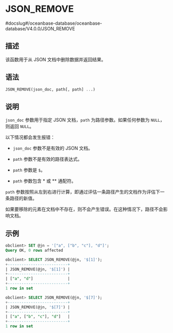 JSON_REMOVE 
================================
#docslug#/oceanbase-database/oceanbase-database/V4.0.0/JSON_REMOVE


描述 
-----------------------

该函数用于从 JSON 文档中删除数据并返回结果。

语法 
-----------------------

```sql
JSON_REMOVE(json_doc, path[, path] ...)
```



说明 
-----------------------

`json_doc` 参数用于指定 JSON 文档，`path` 为路径参数。如果任何参数为 `NULL`，则返回 `NULL`。 

以下情况都会发生报错：

* `json_doc` 参数不是有效的 JSON 文档。

  

* `path` 参数不是有效的路径表达式。

  

* `path` 参数是 `$`。

  

* `path` 参数包含 \* 或 \*\* 通配符。

  




`path` 参数按照从左到右进行计算，即通过评估一条路径产生的文档作为评估下一条路径的新值。

如果要移除的元素在文档中不存在，则不会产生错误。在这种情况下，路径不会影响文档。

示例 
-----------------------

```sql
obclient> SET @jn = '["a", ["b", "c"], "d"]';
Query OK, 0 rows affected

obclient> SELECT JSON_REMOVE(@jn, '$[1]');
+--------------------------+
| JSON_REMOVE(@jn, '$[1]') |
+--------------------------+
| ["a", "d"]               |
+--------------------------+
1 row in set

obclient> SELECT JSON_REMOVE(@jn, '$[7]');
+--------------------------+
| JSON_REMOVE(@jn, '$[7]') |
+--------------------------+
| ["a", ["b", "c"], "d"]   |
+--------------------------+
1 row in set
```


